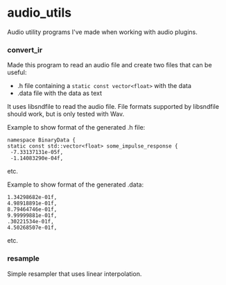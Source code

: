 # audio_utils
Audio utility programs I've made when working with audio plugins.


### convert_ir

Made this program to read an audio file and create two files that can be useful:
* .h file containing a ``static const vector<float>`` with the data
* .data file with the data as text 

It uses libsndfile to read the audio file. File formats supported by libsndfile should work, but is only tested with Wav.

Example to show format of the generated .h file:
```
namespace BinaryData {
static const std::vector<float> some_impulse_response {
 -7.33137131e-05f,
 -1.14083290e-04f,
```
etc.

Example to show format of the generated .data:
```
1.34298682e-01f,
4.98918891e-01f,
8.79464746e-01f,
9.99999881e-01f,
.30221534e-01f,
4.50268507e-01f,
```
etc.

### resample

Simple resampler that uses linear interpolation.